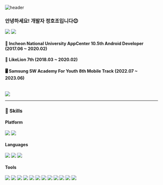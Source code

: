 ![header](https://capsule-render.vercel.app/api?type=waving&color=auto&height=300&section=header&text=Welcome!&fontSize=90&animation=fadeIn&fontAlignY=38&desc=Hojo's%20GitHub%20Profile&descAlignY=51&descAlign=62)

### 안녕하세요! 개발자 정호조입니다😊
<a href="https://hojojeong.notion.site/HoJo-Jeong-c410f737ac4d467fb21d93e5da4f14ea?pvs=4" target="_blank"><img src="https://img.shields.io/badge/Notion-000000?style=flat-square&logo=Notion&logoColor=white"/></a> <a href="https://www.instagram.com/jhj_423/" target="_blank"><img src="https://img.shields.io/badge/Instagram-E4405F?style=flat-square&logo=instagram&logoColor=white"/></a> 
#### 🥰 Incheon National University AppCenter 10.5th Android Developer (2017.06 ~ 2020.02)
#### 🦁 LikeLion 7th (2018.03 ~ 2020.02)
#### 🖥️ Samsung SW Academy For Youth 8th Mobile Track (2022.07 ~ 2023.06)
</br>
 
<img src="https://github-readme-stats.vercel.app/api/top-langs/?username=hojoJeong&layout=compact&theme=dracula">

<hr>

### 💪 Skills
#### Platform 
<p>
  <img src="https://img.shields.io/badge/Android-3DDC84?style=flat-square&logo=Android&logoColor=white"/>
  <img src="https://img.shields.io/badge/Flutter-02569B?style=flat-square&logo=Flutter&logoColor=white"/>
</p>

#### Languages
<p>
  <img src="https://img.shields.io/badge/Java-007396?style=flat-square&logo=Java&logoColor=white"/>
  <img src="https://img.shields.io/badge/Kotlin-7F52FF?style=flat-square&logo=Kotlin&logoColor=white"/> 
  <img src="https://img.shields.io/badge/Dart-0175C2?style=flat-square&logo=Dart&logoColor=white"/> 
</p>
 
#### Tools
<p>
  <img src="https://img.shields.io/badge/Android%20Studio-313335?style=flat-square&logo=androidstudio&logoColor=99CC00"/>
  <img src="https://img.shields.io/badge/MySQL-4479A1?style=flat-square&logo=MySQL&logoColor=white"/>
  <img src="https://img.shields.io/badge/Visual%20Studio-565656?style=flat-square&logo=visualstudio&logoColor=CB96F8"/>
  <img src="https://img.shields.io/badge/Intellij-000000?style=flat-square&logo=intellijidea&logoColor=white"/>
  <img src="https://img.shields.io/badge/Eclipse-2C2255?style=flat-square&logo=Eclipse&logoColor=CB96F8"/>
  <img src="https://img.shields.io/badge/PostMan-FF6C37?style=flat-square&logo=PostMan&logoColor=white"/>
  <img src="https://img.shields.io/badge/Slack-4A154B?style=flat-square&logo=slack&logoColor=white"/>
  <img src="https://img.shields.io/badge/Notion-EEEEEE?style=flat-square&logo=Notion&logoColor=black"/>
  <img src="https://img.shields.io/badge/Source%20Tree-005DF4?style=flat-square&logo=sourcetree&logoColor=white"/>
  <img src="https://img.shields.io/badge/Git-F05032?style=flat-square&logo=Git&logoColor=white"/>
  <img src="https://img.shields.io/badge/Jira-0052CC?style=flat-square&logo=Jira&logoColor=white"/>
  <img src="https://img.shields.io/badge/Figma-F24E1E?style=flat-square&logo=Figma&logoColor=white"/>
</p>
</b>
